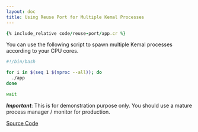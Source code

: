 ```yaml
---
layout: doc
title: Using Reuse Port for Multiple Kemal Processes
---
```


```ruby
{% include_relative code/reuse-port/app.cr %}
```

You can use the following script to spawn multiple Kemal processes according to your CPU cores.

```sh
#!/bin/bash

for i in $(seq 1 $(nproc --all)); do
  ./app
done

wait
```

***Important***: This is for demonstration purpose only. You should use a mature process manager / monitor for production.

[Source Code](https://github.com/kemalcr/kemalcr.com/tree/master/_cookbook/code/reuse-port)

